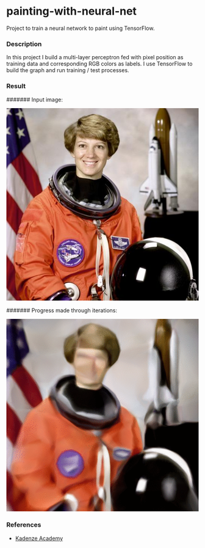 # painting-with-neural-net
Project to train a neural network to paint using TensorFlow.

### Description
In this project I build a multi-layer perceptron fed with pixel position as training data and corresponding RGB colors as labels. I use TensorFlow to build the graph and run training / test processes.

### Result

####### Input image:

![Input image](./astronaut.jpg "An astronaut image used as input")

####### Progress made through iterations:

![Iterative progress](./result.gif "GIF showing the progress made by training during iterations")

### References

- [Kadenze Academy](https://www.kadenze.com/)